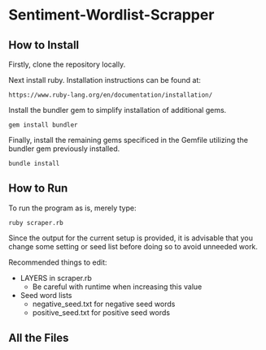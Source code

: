 # Sentiment-Wordlist-Scrapper

## How to Install

Firstly, clone the repository locally.

Next install ruby.
Installation instructions can be found at:
```
https://www.ruby-lang.org/en/documentation/installation/
```

Install the bundler gem to simplify installation of additional gems.
```
gem install bundler
```

Finally, install the remaining gems specificed in the Gemfile utilizing the bundler gem previously installed.
```
bundle install
```

## How to Run

To run the program as is, merely type:
```
ruby scraper.rb
```

Since the output for the current setup is provided, it is advisable that you change some setting or seed list before doing so to avoid unneeded work.

Recommended things to edit:
* LAYERS in scraper.rb
  * Be careful with runtime when increasing this value
* Seed word lists
  * negative_seed.txt for negative seed words
  * positive_seed.txt for positive seed words

## All the Files

